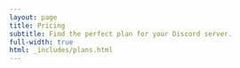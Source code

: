 ```yaml
---
layout: page
title: Pricing
subtitle: Find the perfect plan for your Discord server.
full-width: true
html: _includes/plans.html
---
```


